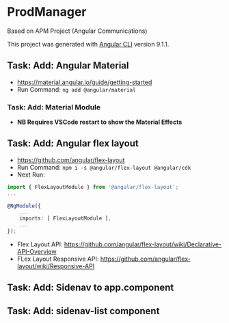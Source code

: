 # ProdManager

Based on APM Project (Angular Communications)

This project was generated with [Angular CLI](https://github.com/angular/angular-cli) version 9.1.1.

## Task: Add: Angular Material

* <https://material.angular.io/guide/getting-started>
* Run Command: ```ng add @angular/material```

### Task: Add: Material Module

* **NB Requires VSCode restart to show the Material Effects**

## Task: Add: Angular flex layout

* <https://github.com/angular/flex-layout>
* Run Command: ```npm i -s @angular/flex-layout @angular/cdk```
* Next Run:

```TypeScript
import { FlexLayoutModule } from '@angular/flex-layout';
...

@NgModule({
    ...
    imports: [ FlexLayoutModule ],
    ...
});

```

* Flex Layout API: <https://github.com/angular/flex-layout/wiki/Declarative-API-Overview>
* FLex Layout Responsive API: <https://github.com/angular/flex-layout/wiki/Responsive-API>

## Task: Add: Sidenav to app.component

## Task: Add: sidenav-list component
